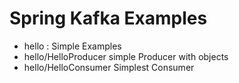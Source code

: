 # Spring Kafka Examples

- hello : Simple Examples
- hello/HelloProducer simple Producer with objects
- hello/HelloConsumer Simplest Consumer